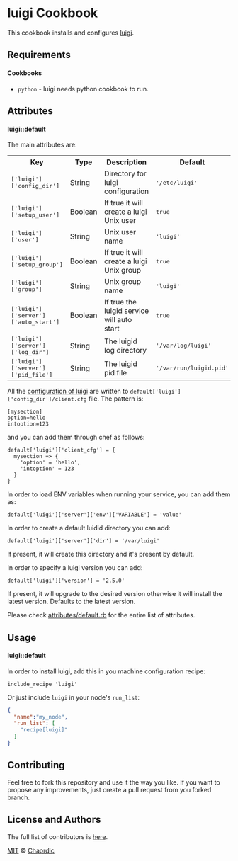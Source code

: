 luigi Cookbook
==============

This cookbook installs and configures [luigi](https://github.com/spotify/luigi).

Requirements
------------
#### Cookbooks
- `python` - luigi needs python cookbook to run.

Attributes
----------
#### luigi::default

The main attributes are:
<table>
  <tr>
    <th>Key</th>
    <th>Type</th>
    <th>Description</th>
    <th>Default</th>
  </tr>
  <tr>
    <td><tt>['luigi']['config_dir']</tt></td>
    <td>String</td>
    <td>Directory for luigi configuration</td>
    <td><tt>'/etc/luigi'</tt></td>
  </tr>
  <tr>
    <td><tt>['luigi']['setup_user']</tt></td>
    <td>Boolean</td>
    <td>If true it will create a luigi Unix user</td>
    <td><tt>true</tt></td>
  </tr>
  <tr>
    <td><tt>['luigi']['user']</tt></td>
    <td>String</td>
    <td>Unix user name</td>
    <td><tt>'luigi'</tt></td>
  </tr>
  <tr>
    <td><tt>['luigi']['setup_group']</tt></td>
    <td>Boolean</td>
    <td>If true it will create a luigi Unix group</td>
    <td><tt>true</tt></td>
  </tr>
  <tr>
    <td><tt>['luigi']['group']</tt></td>
    <td>String</td>
    <td>Unix group name</td>
    <td><tt>'luigi'</tt></td>
  </tr>
  <tr>
    <td><tt>['luigi']['server']['auto_start']</tt></td>
    <td>Boolean</td>
    <td>If true the luigid service will auto start</td>
    <td><tt>true</tt></td>
  </tr>
  <tr>
    <td><tt>['luigi']['server']['log_dir']</tt></td>
    <td>String</td>
    <td>The luigid log directory</td>
    <td><tt>'/var/log/luigi'</tt></td>
  </tr>
  <tr>
    <td><tt>['luigi']['server']['pid_file']</tt></td>
    <td>String</td>
    <td>The luigid pid file</td>
    <td><tt>'/var/run/luigid.pid'</tt></td>
  </tr>
</table>

All the [configuration of luigi](http://luigi.readthedocs.io/en/stable/configuration.html#scheduler-config) are written to `default['luigi']['config_dir']/client.cfg` file. The pattern is:
```
[mysection]
option=hello
intoption=123
```

and you can add them through chef as follows:

```
default['luigi']['client_cfg'] = {
  mysection => {
    'option' = 'hello',
    'intoption' = 123
  }
}
```

In order to load ENV variables when running your service, you can add them as:
```
default['luigi']['server']['env']['VARIABLE'] = 'value'
```

In order to create a default luidid directory you can add:
```
default['luigi']['server']['dir'] = '/var/luigi'
```
If present, it will create this directory and it's present by default.

In order to specify a luigi version you can add:
```
default['luigi']['version'] = '2.5.0'
```
If present, it will upgrade to the desired version otherwise it will install the latest version. Defaults to the latest version.

Please check [attributes/default.rb](attributes/default.rb)  for the entire list of attributes.

Usage
-----
#### luigi::default
In order to install luigi, add this in you machine configuration recipe:
```
include_recipe 'luigi'
```

Or just include `luigi` in your node's `run_list`:

```json
{
  "name":"my_node",
  "run_list": [
    "recipe[luigi]"
  ]
}
```

Contributing
------------

Feel free to fork this repository and use it the way you like. If you want to propose any improvements, just create a pull request from you forked branch.

License and Authors
-------------------
The full list of contributors is [here](https://github.com/chaordic/chef-luigi/graphs/contributors).

[MIT](LICENSE.md) © [Chaordic](http://chaordic.com.br/)
